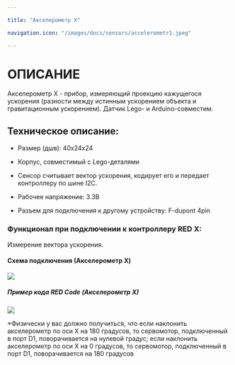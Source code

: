 ```yaml
---

title: "Акселерометр Х"

navigation.icon: "/images/docs/sensors/accelerometr1.jpeg"

---
```




# ОПИСАНИЕ

Акселерометр Х - прибор, измеряющий проекцию кажущегося ускорения (разности между истинным ускорением объекта и гравитационным ускорением). Датчик Lego- и Arduino-совместим.

## Техническое описание:

- Размер (д*ш*в): 40x24x24 

- Корпус, совместимый с Lego-деталями

- Сенсор считывает вектор ускорения, кодирует его и передает контроллеру по шине I2C.

- Рабочее напряжение: 3.3В

- Разъем для подключения к другому устройству: F-dupont 4pin

### Функционал при подключении к контроллеру RED X:

Измерение вектора ускорения.

#### Схема подключения (Акселерометр X)

![](/images/docs/sensors/accelerometr1.jpeg)

##### Пример кода RED Code (Акселерометр X)

![](/images/docs/sensors/accelerometr2.jpeg)

*Физически у вас должно получиться, что если наклонить акселерометр по оси Х на 180 градусов, то сервомотор, подключенный в порт D1, поворачивается на нулевой градус; если наклонить акселерометр по оси Х на 0 градусов, то сервомотор, подключенный в порт D1, поворачивается на 180 градусов